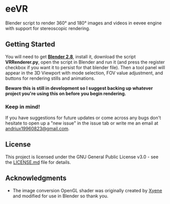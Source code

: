 # eeVR
Blender script to render 360° and 180° images and videos in eevee engine with support for stereoscopic rendering.

## Getting Started

You will need to get [**Blender 2.8**](https://www.blender.org), install it, download the script **VRRenderer.py**, open the script in Blender and run it (and press the register checkbox if you want it to persist for that blender file). Then a tool panel will appear in the 3D Viewport with mode selection, FOV value adjustment, and buttons for rendering stills and animations. 

**Beware this is still in development so I suggest backing up whatever project you're using this on before you begin rendering.**

### Keep in mind!

If you have suggestions for future updates or come across any bugs don't hesitate to open up a "new issue" in the issue tab or write me an email at [andriux19960823@gmail.com](mailto:andriux19960823@gmail.com).

## License

This project is licensed under the GNU General Public License v3.0 - see the [LICENSE.md](LICENSE.md) file for details.

## Acknowledgments

* The image conversion OpenGL shader was originally created by [Xyene](https://github.com/Xyene) and modified for use in Blender so thank you.
